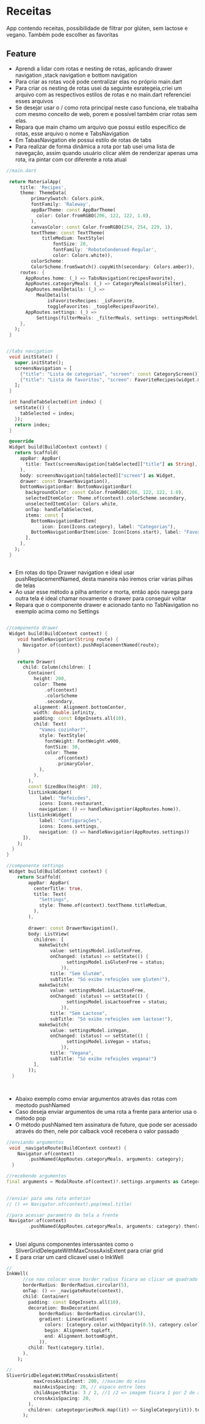 # Receitas
App contendo receitas, possibilidade de filtrar por glúten, sem lactose e vegano. Também pode escolher as favoritas


## Feature
- Aprendi a lidar com rotas e nesting de rotas, aplicando drawer navigation ,stack navigation e bottom navigation
- Para criar as rotas você pode centralizar elas no próprio main.dart
- Para criar os nesting de rotas usei da seguinte esrategeia,criei um arquivo com as respectivos estilos de rotas e no main.dart referenciei esses arquivos
- Se desejar usar o  / como rota principal neste caso funciona, ele trabalha com  mesmo conceito de web, porem e possível também  criar rotas sem elas.
- Repara que main chamo um arquivo que possui estilo específico de rotas, esse arquivo o nome e TabsNavigation
- Em TabasNavigation ele possui estilo de rotas de tabs
- Para realizar de forma dinâmica a rota por tab usei uma lista de navegação, assim quando usuário clicar além de renderizar apenas uma rota, ira pintar com cor diferente a rota atual

 ```dart
 //main.dart
 
  return MaterialApp(
      title: 'Recipes',
      theme: ThemeData(
          primarySwatch: Colors.pink,
          fontFamily: 'Raleway',
          appBarTheme: const AppBarTheme(
            color: Color.fromRGBO(206, 122, 122, 1.0),
          ),
          canvasColor: const Color.fromRGBO(254, 254, 229, 1),
          textTheme: const TextTheme(
              titleMedium: TextStyle(
                  fontSize: 20,
                  fontFamily: 'RobotoCondensed-Regular',
                  color: Colors.white)),
          colorScheme:
          ColorScheme.fromSwatch().copyWith(secondary: Colors.amber)),
      routes: {
        AppRoutes.home: (_) => TabsNavigation(recipesFavorite),
        AppRoutes.categoryMeals: (_) => CategoryMeals(mealsFilter),
        AppRoutes.mealDetails: (_) =>
            MealDetails(
                isFavoritesRecipes: _isFavorite,
                toggleFavorites: _toogleRecipesFavorite),
        AppRoutes.settings: (_) =>
            Settings(filterMeals: _filterMeals, settings: settingsModel),
      },
    );
  }
 
 
 //tabs navigation
  void initState() {
    super.initState();
    screensNavigation = [
      {"title": "Lista de categorias", "screen": const CategoryScreen()},
      {"title": "Lista de favoritos", "screen": FavoriteRecipes(widget.meals)},
    ];
  }

  int handleTabSelected(int index) {
    setState(() {
      tabSelected = index;
    });
    return index;
  }

  @override
  Widget build(BuildContext context) {
    return Scaffold(
      appBar: AppBar(
        title: Text(screensNavigation[tabSelected]["title"] as String),
      ),
      body: screensNavigation[tabSelected]["screen"] as Widget,
      drawer: const DrawerNavigation(),
      bottomNavigationBar: BottomNavigationBar(
        backgroundColor: const Color.fromRGBO(206, 122, 122, 1.0),
        selectedItemColor: Theme.of(context).colorScheme.secondary,
        unselectedItemColor: Colors.white,
        onTap: handleTabSelected,
        items: const [
          BottomNavigationBarItem(
              icon: Icon(Icons.category), label: "Categorias"),
          BottomNavigationBarItem(icon: Icon(Icons.start), label: "Favoritas"),
        ],
      ),
    );
  }
 
 
  ```
	
##
- Em rotas do tipo Drawer navigation e ideal usar pushReplacementNamed, desta maneira não  iremos criar  várias pilhas de telas
- Ao usar esse método a pilha anterior e morta, então após navega para outra tela é ideal chamar novamente o drawer para conseguir voltar
- Repara que o componente drawer e acionado tanto no TabNavigation no exemplo acima como no Settings
	
```dart

//componente drawer
 Widget build(BuildContext context) {
    void handleNavigatior(String route) {
      Navigator.of(context).pushReplacementNamed(route);
    }

    return Drawer(
      child: Column(children: [
        Container(
          height: 200,
          color: Theme
              .of(context)
              .colorScheme
              .secondary,
          alignment: Alignment.bottomCenter,
          width: double.infinity,
          padding: const EdgeInsets.all(10),
          child: Text(
            "Vamos cozinhar?",
            style: TextStyle(
              fontWeight: FontWeight.w900,
              fontSize: 30,
              color: Theme
                  .of(context)
                  .primaryColor,
            ),
          ),
        ),
        const SizedBox(height: 20),
        listLinksWidget(
            label: "Refeicões",
            icons: Icons.restaurant,
            navigation: () => handleNavigatior(AppRoutes.home)),
        listLinksWidget(
            label: "Configurações",
            icons: Icons.settings,
            navigation: () => handleNavigatior(AppRoutes.settings))
      ]),
    );
  }
}

//componente settings
 Widget build(BuildContext context) {
    return Scaffold(
        appBar: AppBar(
          centerTitle: true,
          title: Text(
            "Settings",
            style: Theme.of(context).textTheme.titleMedium,
          ),
        ),
     
        drawer: const DrawerNavigation(),
        body: ListView(
          children: [
            makeSwitch(
                value: settingsModel.isGlutenFree,
                onChanged: (status) => setState(() {
                      settingsModel.isGlutenFree = status;
                    }),
                title: "Sem Glutém",
                subTitle: "Só exibe refeições sem gluten!"),
            makeSwitch(
                value: settingsModel.isLactoseFree,
                onChanged: (status) => setState(() {
                      settingsModel.isLactoseFree = status;
                    }),
                title: "Sem Lactose",
                subTitle: "Só exibe refeições sem lactose!"),
            makeSwitch(
                value: settingsModel.isVegan,
                onChanged: (status) => setState(() {
                      settingsModel.isVegan = status;
                    }),
                title: "Vegana",
                subTitle: "Só exibe refeições vegana!")
          ],
        ));
  }



```
## 
- Abaixo exemplo como enviar argumentos através das rotas com  meotodo pushNamed
- Caso deseja enviar argumentos de uma rota a frente para anterior usa o método pop
- O método pushNamed tem assinatura de future, que pode ser acessado através do then, nele por calback você recebera o valor passado

```dart
//enviando argumentos
 void _navigateRoute(BuildContext context) {
    Navigator.of(context)
        .pushNamed(AppRoutes.categoryMeals, arguments: category);
  }

//recebendo argumentos
final arguments = ModalRoute.of(context)?.settings.arguments as Category;

	
//enviar para uma rota anterior
// () => Navigator.of(context).pop(meal.title)

//para acessar parametro da tela a frente 
 Navigator.of(context)
        .pushNamed(AppRoutes.categoryMeals, arguments: category).then(routes{});


```

##
- Usei alguns componentes interssantes como o SliverGridDelegateWithMaxCrossAxisExtent para criar grid
- E para criar um card clicavel usei o InkWell


```dart
//
InkWell(
      //se nao colocar esse border radius ficara ao clicar um quadrado ao invez redondo
      borderRadius: BorderRadius.circular(5),
      onTap: () => _navigateRoute(context),
      child: Container(
        padding: const EdgeInsets.all(10),
        decoration: BoxDecoration(
            borderRadius: BorderRadius.circular(5),
            gradient: LinearGradient(
              colors: [category.color.withOpacity(0.5), category.color],
              begin: Alignment.topLeft,
              end: Alignment.bottomRight,
            )),
        child: Text(category.title),
      ),
    );

//
SliverGridDelegateWithMaxCrossAxisExtent(
          maxCrossAxisExtent: 200, //maximo do eixo
          mainAxisSpacing: 20, // espaco entre lees
          childAspectRatio: 3 / 2, //1 /2 => imagem ficara 1 por 2 de aultra
          crossAxisSpacing: 20,
        ),
        children: categotegoriesMock.map((it) => SingleCategory(it)).toList(),
      );


```


	
	
	
	
	
	
